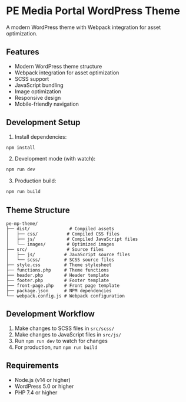 # PE Media Portal WordPress Theme

A modern WordPress theme with Webpack integration for asset optimization.

## Features

- Modern WordPress theme structure
- Webpack integration for asset optimization
- SCSS support
- JavaScript bundling
- Image optimization
- Responsive design
- Mobile-friendly navigation

## Development Setup

1. Install dependencies:
```bash
npm install
```

2. Development mode (with watch):
```bash
npm run dev
```

3. Production build:
```bash
npm run build
```

## Theme Structure

```
pe-mp-theme/
├── dist/               # Compiled assets
│   ├── css/           # Compiled CSS files
│   ├── js/            # Compiled JavaScript files
│   └── images/        # Optimized images
├── src/               # Source files
│   ├── js/           # JavaScript source files
│   └── scss/         # SCSS source files
├── style.css         # Theme stylesheet
├── functions.php     # Theme functions
├── header.php        # Header template
├── footer.php        # Footer template
├── front-page.php    # Front page template
├── package.json      # NPM dependencies
└── webpack.config.js # Webpack configuration
```

## Development Workflow

1. Make changes to SCSS files in `src/scss/`
2. Make changes to JavaScript files in `src/js/`
3. Run `npm run dev` to watch for changes
4. For production, run `npm run build`

## Requirements

- Node.js (v14 or higher)
- WordPress 5.0 or higher
- PHP 7.4 or higher 